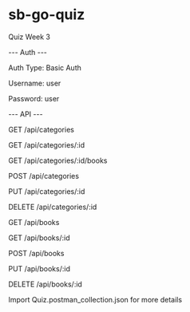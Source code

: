 # sb-go-quiz
Quiz Week 3

--- Auth ---

Auth Type: Basic Auth

Username: user

Password: user



--- API ---

GET /api/categories

GET /api/categories/:id

GET /api/categories/:id/books

POST /api/categories

PUT /api/categories/:id

DELETE /api/categories/:id

GET /api/books

GET /api/books/:id

POST /api/books

PUT /api/books/:id

DELETE /api/books/:id


Import Quiz.postman_collection.json for more details
